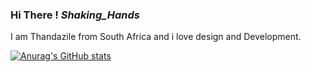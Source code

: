### Hi There ! *Shaking_Hands*

I am Thandazile from South Africa and i love design and Development.

[![Anurag's GitHub stats](https://github-readme-stats.vercel.app/api?username=thandazilegcisa)](https://github.com/anuraghazra/github-readme-stats)

